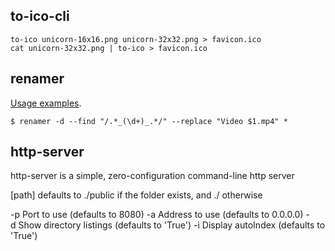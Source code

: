 ## to-ico-cli

```
to-ico unicorn-16x16.png unicorn-32x32.png > favicon.ico
cat unicorn-32x32.png | to-ico > favicon.ico
```

## renamer

[Usage examples](https://github.com/75lb/renamer/wiki/examples).

```
$ renamer -d --find "/.*_(\d+)_.*/" --replace "Video $1.mp4" *
```

## http-server

http-server is a simple, zero-configuration command-line http server

[path] defaults to ./public if the folder exists, and ./ otherwise

-p Port to use (defaults to 8080)
-a Address to use (defaults to 0.0.0.0)
-d Show directory listings (defaults to 'True')
-i Display autoIndex (defaults to 'True')